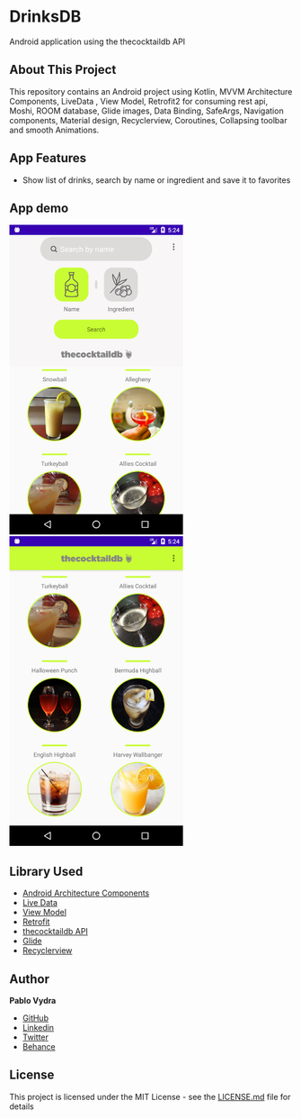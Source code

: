 # DrinksDB
Android application using the thecocktaildb API

## About This Project
This repository contains an Android project using Kotlin, MVVM Architecture Components, LiveData , View Model, Retrofit2 for consuming rest api, Moshi, ROOM database, Glide images, Data Binding, SafeArgs, Navigation components, Material design, Recyclerview, Coroutines, Collapsing toolbar and smooth Animations.

## App Features
* Show list of drinks, search by name or ingredient and save it to favorites

## App demo 
<img width="309" height="550" src="Screenshots/screen1.png"> <img width="309" height="550" src="Screenshots/screen2.png">

## Library Used
* [Android Architecture Components](https://developer.android.com/topic/libraries/architecture/)
* [Live Data](https://developer.android.com/topic/libraries/architecture/livedata)
* [View Model](https://developer.android.com/topic/libraries/architecture/viewmodel)
* [Retrofit](https://square.github.io/retrofit/)
* [thecocktaildb API](https://www.thecocktaildb.com/api.php)
* [Glide](https://github.com/bumptech/glide)
* [Recyclerview](https://developer.android.com/guide/topics/ui/layout/recyclerview)

## Author

**Pablo Vydra** 
* [GitHub](https://github.com/pablovydra)
* [Linkedin](https://www.linkedin.com/in/pablovydra)
* [Twitter](https://twitter.com/pablovydra?lang=es)
* [Behance](https://www.behance.net/pablovydra)

## License

This project is licensed under the MIT License - see the [LICENSE.md](https://github.com/pablovydra/DrinksDB/master/LICENSE) file for details
